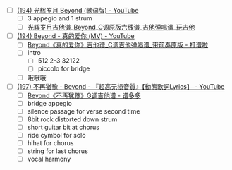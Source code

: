 - [ ] [(194) 光辉岁月 Beyond (歌词版) - YouTube](https://www.youtube.com/watch?v=HyChySXLyPk)
	- [ ] 3 appegio and 1 strum
	- [ ] [光辉岁月吉他谱_Beyond_C调原版六线谱_吉他弹唱谱_玩吉他](https://www.wanjita.com/jita-3352.html)
- [ ] [(194) Beyond - 真的爱你 (MV) - YouTube](https://www.youtube.com/watch?v=CtRQVrhg1HY)
	- [ ] [Beyond《真的爱你》吉他谱_C调吉他弹唱谱_带前奏原版 - 打谱啦](https://www.dapula.com/show/13264.html)
	- [ ] intro
		- [ ] 512 2-3 32122
		- [ ] piccolo for bridge
	- [ ] 哦哦哦
- [ ] [(197) 不再猶豫 - Beyond - 『超高无损音質』【動態歌詞Lyrics】 - YouTube](https://www.youtube.com/watch?v=CFuJ5UGUlS8)
	- [ ] [Beyond《不再犹豫》G调吉他谱 - 谱多多](https://puduoduo123.com/43146.html)
	- [ ] bridge  appegio
	- [ ] silence passage for verse second time
	- [ ] 8bit rock distorted down strum
	- [ ] short guitar bit at chorus
	- [ ] ride cymbol for solo
	- [ ] hihat for chorus
	- [ ] string for last chorus
	- [ ] vocal harmony